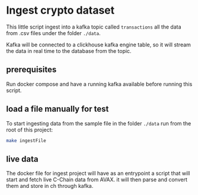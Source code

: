# Ingest crypto dataset
This little script ingest into a kafka topic called `transactions` all the data from .csv files under the folder `./data`. 

Kafka will be connected to a clickhouse kafka engine table, so it will stream the data in real time to the database from the topic.


## prerequisites
Run docker compose and have a running kafka available before running this script.

## load a file manually for test 
To start ingesting data from the sample file in the folder `./data` run from the root of this project:

```sh
make ingestFile
```

## live data
The docker file for ingest project will have as an entrypoint a script that will start and fetch live C-Chain data from AVAX. it will then parse and convert them and store in ch through kafka.
